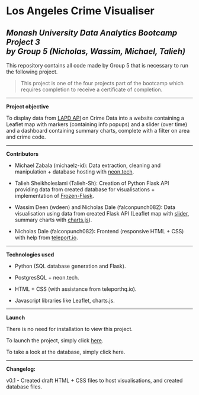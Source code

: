 # Los Angeles Crime Visualiser
*Monash University Data Analytics Bootcamp Project 3* \
*by Group 5 (Nicholas, Wassim, Michael, Talieh)*
---

This repository contains all code made by Group 5 that is necessary to run the following project. 
> This project is one of the four projects part of the bootcamp which requires completion to receive a certificate of completion.

---
**Project objective**

To display data from [LAPD API](https://data.lacity.org/Public-Safety/Crime-Data-from-2020-to-Present/2nrs-mtv8/about_data) on Crime Data into a website containing a Leaflet map with markers (containing info popups) and a slider (over time) and a dashboard containing summary charts, complete with a filter on area and crime code.

---

**Contributors**

- Michael Zabala (michaelz-id): Data extraction, cleaning and manipulation + database hosting with [neon.tech](https://neon.tech/).

- Talieh Sheikholeslami (Talieh-Sh): Creation of Python Flask API providing data from created database for visualisations + implementation of [Frozen-Flask](https://pypi.org/project/Frozen-Flask/).

- Wassim Deen (wdeen) and Nicholas Dale (falconpunch082): Data visualisation using data from created Flask API (Leaflet map with [slider](https://github.com/dwilhelm89/LeafletSlider ), summary charts with [charts.js](https://www.chartjs.org/)).

- Nicholas Dale (falconpunch082): Frontend (responsive HTML + CSS) with help from [teleport.io](https://teleporthq.io/).

---

**Technologies used**

- Python (SQL database generation and Flask).

- PostgresSQL + neon.tech.

- HTML + CSS (with assistance from teleporthq.io).

- Javascript libraries like Leaflet, charts.js.

---

**Launch**

There is no need for installation to view this project.

To launch the project, simply click [here](https://falconpunch082.github.io/la-crime-visualiser/).

To take a look at the database, simply click here.

---

**Changelog:**

v0.1 - Created draft HTML + CSS files to host visualisations, and created database files.

